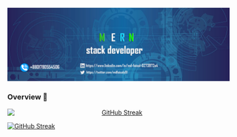 

<!--
**mdfaisalgithup/mdfaisalgithup** is a ✨ _special_ ✨ repository because its `README.md` (this file) appears on your GitHub profile.

Here are some ideas to get you started:

-->

![banner](https://raw.githubusercontent.com/mdfaisalgithup/mdfaisalgithup/main/web-3706551_1280%20copy%202.png)



### Overview 👋


<a href="https://git.io/streak-stats" style="display: block; margin: 0 auto; text-align: center;">
  <img src="https://github-readme-streak-stats.herokuapp.com?user=mdfaisalgithup" alt="GitHub Streak" style="display: block; margin: 0 auto;">
</a>


[![GitHub Streak](https://github-readme-streak-stats.herokuapp.com?user=mdfaisalgithup)](https://git.io/streak-stats)
